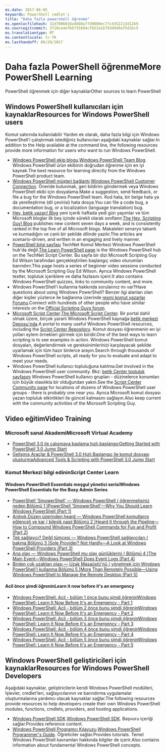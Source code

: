 ```yaml
---
ms.date: 2017-06-05
keywords: PowerShell cmdlet'i
title: "Daha fazla powershell öğrenme"
ms.openlocfilehash: 32d7006010a4808a77d9800ec77c4352213d12b9
ms.sourcegitcommit: 3720ce4efb6735694cfb53a1b793d949af5d1bc5
ms.translationtype: MT
ms.contentlocale: tr-TR
ms.lasthandoff: 09/29/2017
---
```

# <a name="more-powershell-learning"></a><span data-ttu-id="0ca46-103">Daha fazla PowerShell öğrenme</span><span class="sxs-lookup"><span data-stu-id="0ca46-103">More PowerShell Learning</span></span>

<span data-ttu-id="0ca46-104">PowerShell öğrenmek için diğer kaynaklar</span><span class="sxs-lookup"><span data-stu-id="0ca46-104">Other sources to learn PowerShell</span></span>  

## <a name="resources-for-windows-powershell-users"></a><span data-ttu-id="0ca46-105">Windows PowerShell kullanıcıları için kaynaklar</span><span class="sxs-lookup"><span data-stu-id="0ca46-105">Resources for Windows PowerShell users</span></span>

<span data-ttu-id="0ca46-106">Komut satırında kullanılabilir Yardım ek olarak, daha fazla bilgi için Windows PowerShell'i çalıştırmak istediğiniz kullanıcıları aşağıdaki kaynaklar sağlar.</span><span class="sxs-lookup"><span data-stu-id="0ca46-106">In addition to the Help available at the command line, the following resources provide more information for users who want to run Windows PowerShell.</span></span>

- <span data-ttu-id="0ca46-107">[Windows PowerShell ekip blogu](http://blogs.msdn.com/b/powershell/).</span><span class="sxs-lookup"><span data-stu-id="0ca46-107">[Windows PowerShell Team Blog](http://blogs.msdn.com/b/powershell/).</span></span> <span data-ttu-id="0ca46-108">Windows PowerShell ürün ekibinin doğrudan öğrenme için en iyi kaynak.</span><span class="sxs-lookup"><span data-stu-id="0ca46-108">The best resource for learning directly from the Windows PowerShell product team.</span></span>
- <span data-ttu-id="0ca46-109">[Windows PowerShell müşteri bağlantı](http://Connect.Microsoft.com/PowerShell).</span><span class="sxs-lookup"><span data-stu-id="0ca46-109">[Windows PowerShell Customer Connection](http://Connect.Microsoft.com/PowerShell).</span></span> <span data-ttu-id="0ca46-110">Öneride bulunmak, geri bildirim göndermek veya Windows PowerShell ekibi için dosyalama.</span><span class="sxs-lookup"><span data-stu-id="0ca46-110">Make a suggestion, send feedback, or file a bug for the Windows PowerShell team.</span></span> <span data-ttu-id="0ca46-111">Kod hata, bir belge hata ya da yerelleştirme (dil çevirisi) hata dosya.</span><span class="sxs-lookup"><span data-stu-id="0ca46-111">You can file a code bug, a documentation bug, or a localization (language translation) bug.</span></span>
- <span data-ttu-id="0ca46-112">[Hey, betik yazarı! Blog](https://blogs.technet.microsoft.com/heyscriptingguy/) yeni içerik haftada yedi gün yayımlar ve tüm Microsoft bloglar ilk beş içinde sürekli olarak sınıflanır.</span><span class="sxs-lookup"><span data-stu-id="0ca46-112">[The Hey, Scripting Guy! Blog](https://blogs.technet.microsoft.com/heyscriptingguy/) publishes new content seven days a week, and is consistently ranked in the top five of all Microsoft blogs.</span></span> <span data-ttu-id="0ca46-113">Makaleleri senaryo tabanlı ve kurmadığını ve canlı bir şekilde dilinde yazılır.</span><span class="sxs-lookup"><span data-stu-id="0ca46-113">The articles are scenario-driven, and written in an engaging and lively manner.</span></span>
- <span data-ttu-id="0ca46-114">[PowerShell bilgi sayfası](https://blogs.technet.microsoft.com/heyscriptingguy/2015/01/04/weekend-scripter-the-best-ways-to-learn-powershell/) TechNet Komut Merkezi Windows PowerShell hub'da değil.</span><span class="sxs-lookup"><span data-stu-id="0ca46-114">[The Learn PowerShell page](https://blogs.technet.microsoft.com/heyscriptingguy/2015/01/04/weekend-scripter-the-best-ways-to-learn-powershell/) is the Windows PowerShell hub on the TechNet Script Center.</span></span> <span data-ttu-id="0ca46-115">Bu sayfa bir dizi Microsoft Scripting Guy Ed Wilson tarafından gerçekleştirilen başlangıç video oturumları barındırır.</span><span class="sxs-lookup"><span data-stu-id="0ca46-115">This page hosts a series of beginner video sessions conducted by the Microsoft Scripting Guy Ed Wilson.</span></span> <span data-ttu-id="0ca46-116">Ayrıca Windows PowerShell testler, topluluk içeriklere ve daha fazlasını içerir.</span><span class="sxs-lookup"><span data-stu-id="0ca46-116">It also contains Windows PowerShell quizzes, links to community content, and more.</span></span>
- <span data-ttu-id="0ca46-117">Windows PowerShell'i kullanma hakkında sorularınız mı var?</span><span class="sxs-lookup"><span data-stu-id="0ca46-117">Have questions about using Windows PowerShell?</span></span> <span data-ttu-id="0ca46-118">Benzer ilgi alanları olan diğer kişiler yüzlerce ile bağlanma üzerinde [resmi komut yazarlar Forumu](http://social.technet.microsoft.com/forums/itcg/threads/).</span><span class="sxs-lookup"><span data-stu-id="0ca46-118">Connect with hundreds of other people who have similar interests on the [Official Scripting Guys forum](http://social.technet.microsoft.com/forums/itcg/threads/).</span></span>
- <span data-ttu-id="0ca46-119">[Microsoft Script Center](https://technet.microsoft.com/scriptcenter).</span><span class="sxs-lookup"><span data-stu-id="0ca46-119">[The Microsoft Script Center](https://technet.microsoft.com/scriptcenter).</span></span> <span data-ttu-id="0ca46-120">Bir portal dahil olmak üzere, birçok yararlı Windows PowerShell kaynağa [betik merkezi Deposu'nda](http://gallery.technet.microsoft.com/scriptcenter/).</span><span class="sxs-lookup"><span data-stu-id="0ca46-120">A portal to many useful Windows PowerShell resources, including the [Script Center Repository](http://gallery.technet.microsoft.com/scriptcenter/).</span></span> <span data-ttu-id="0ca46-121">Komut dosyası öğrenmenin en iyi yolları eylem örnekleri görmek için biridir.</span><span class="sxs-lookup"><span data-stu-id="0ca46-121">One of the best ways to learn scripting is to see examples in action.</span></span> <span data-ttu-id="0ca46-122">Windows PowerShell komut dosyaları, değerlendirmek ve gereksinimlerinizi karşılayacak şekilde uyarlamak için tüm hazır binlerce arayın.</span><span class="sxs-lookup"><span data-stu-id="0ca46-122">Search through thousands of Windows PowerShell scripts, all ready for you to evaluate and adapt to meet your needs.</span></span>
- <span data-ttu-id="0ca46-123">Windows PowerShell kullanıcı topluluğuna katılma.</span><span class="sxs-lookup"><span data-stu-id="0ca46-123">Get involved in the Windows PowerShell user community.</span></span> <span data-ttu-id="0ca46-124">Bkz: [betik Center topluluk sayfasını](https://technet.microsoft.com/scriptcenter/hh182567.aspx) Windows PowerShell kullanıcı grupları - düzinelerce konumları için büyük olasılıkla bir olduğundan yakın.</span><span class="sxs-lookup"><span data-stu-id="0ca46-124">See the [Script Center Community page](https://technet.microsoft.com/scriptcenter/hh182567.aspx) for locations of dozens of Windows PowerShell user groups - there is probably one near you.</span></span> <span data-ttu-id="0ca46-125">Ayrıca Microsoft komut dosyası yazan topluluk etkinlikleri ile güncel kalmasını sağlayın.</span><span class="sxs-lookup"><span data-stu-id="0ca46-125">Also keep current with the community activities of the Microsoft Scripting Guy.</span></span>

## <a name="video-training"></a><span data-ttu-id="0ca46-126">Video eğitim</span><span class="sxs-lookup"><span data-stu-id="0ca46-126">Video Training</span></span>

### <a name="microsoft-virtual-academy"></a><span data-ttu-id="0ca46-127">Microsoft sanal Akademi</span><span class="sxs-lookup"><span data-stu-id="0ca46-127">Microsoft Virtual Academy</span></span>
- [<span data-ttu-id="0ca46-128">PowerShell 3.0 ile çalışmaya başlama hızlı başlangıç</span><span class="sxs-lookup"><span data-stu-id="0ca46-128">Getting Started with PowerShell 3.0 Jump Start</span></span>](https://mva.microsoft.com/en-US/training-courses/getting-started-with-powershell-30-jump-start-8276)
- [<span data-ttu-id="0ca46-129">Gelişmiş Araçlar & PowerShell 3.0 Hızlı Başlangıç ile komut dosyası oluşturma</span><span class="sxs-lookup"><span data-stu-id="0ca46-129">Advanced Tools & Scripting with PowerShell 3.0 Jump Start</span></span>](https://mva.microsoft.com/en-US/training-courses/advanced-tools-scripting-with-powershell-30-jump-start-8231)

### <a name="script-center-learn"></a><span data-ttu-id="0ca46-130">Komut Merkezi bilgi edinin</span><span class="sxs-lookup"><span data-stu-id="0ca46-130">Script Center Learn</span></span>
#### <a name="windows-powershell-essentials-for-the-busy-admin-series"></a><span data-ttu-id="0ca46-131">Windows PowerShell Essentials meşgul yönetici serisi</span><span class="sxs-lookup"><span data-stu-id="0ca46-131">Windows PowerShell Essentials for the Busy Admin Series</span></span>
- [<span data-ttu-id="0ca46-132">PowerShell 'SmowerShell' — Windows PowerShell &#40; öğrenmelisiniz neden Bölümü 1 &#41;</span><span class="sxs-lookup"><span data-stu-id="0ca46-132">PowerShell 'SmowerShell'—Why You Should Learn Windows PowerShell &#40;Part 1&#41;</span></span>](http://dlbmodigital.microsoft.com/webcasts/wmv/23976_Dnl_L.wmv)
- [<span data-ttu-id="0ca46-133">Ardışık Düzen üzerinden heard — Windows PowerShell komutlarını eğlenceli ve kar &#40; bileşik nasıl Bölümü 2 &#41;</span><span class="sxs-lookup"><span data-stu-id="0ca46-133">Heard It through the Pipeline—How to Compound Windows PowerShell Commands for Fun and Profit &#40;Part 2&#41;</span></span>](http://dlbmodigital.microsoft.com/webcasts/wmv/23977_Dnl_L.wmv)
- [<span data-ttu-id="0ca46-134">Tek sağlayıcı? Değil tümcesi — Windows PowerShell sağlayıcıları &#40; bakma Bölümü 3 &#41;</span><span class="sxs-lookup"><span data-stu-id="0ca46-134">Sole Provider? Not Hardly—A Look at Windows PowerShell Providers &#40;Part 3&#41;</span></span>](http://dlbmodigital.microsoft.com/webcasts/wmv/23978_Dnl_L.wmv)
- [<span data-ttu-id="0ca46-135">Ana olay — Windows PowerShell mu olay günlüklerini &#40; Bölümü 4 &#41;</span><span class="sxs-lookup"><span data-stu-id="0ca46-135">The Main Event—Windows PowerShell Does Event Logs &#40;Part 4&#41;</span></span>](http://dlbmodigital.microsoft.com/webcasts/wmv/23979_Dnl_L.wmv)
- [<span data-ttu-id="0ca46-136">Birden çok uzaktan olası — Uzak Masaüstü'nü &#40; yönetmek için Windows PowerShell'i kullanma Bölümü 5 &#41;</span><span class="sxs-lookup"><span data-stu-id="0ca46-136">More Than Remotely Possible—Using Windows PowerShell to Manage the Remote Desktop &#40;Part 5&#41;</span></span>](http://dlbmodigital.microsoft.com/webcasts/wmv/23980_Dnl_L.wmv)

#### <a name="learn-it-now-before-its-an-emergency"></a><span data-ttu-id="0ca46-137">Acil önce şimdi öğrenin</span><span class="sxs-lookup"><span data-stu-id="0ca46-137">Learn it now before it's an emergency</span></span>
- [<span data-ttu-id="0ca46-138">Windows PowerShell: Acil - bölüm 1 önce bunu şimdi öğrenin</span><span class="sxs-lookup"><span data-stu-id="0ca46-138">Windows PowerShell: Learn It Now Before It's an Emergency - Part 1</span></span>](http://dlbmodigital.microsoft.com/webcasts/wmv/1032481530_Dnl_L.wmv)
- [<span data-ttu-id="0ca46-139">Windows PowerShell: Acil - bölüm 2 önce bunu şimdi öğrenin</span><span class="sxs-lookup"><span data-stu-id="0ca46-139">Windows PowerShell: Learn It Now Before It's an Emergency - Part 2</span></span>](http://dlbmodigital.microsoft.com/webcasts/wmv/1032481542_Dnl_L.wmv)
- [<span data-ttu-id="0ca46-140">Windows PowerShell: Acil - bölüm 3 önce bunu şimdi öğrenin</span><span class="sxs-lookup"><span data-stu-id="0ca46-140">Windows PowerShell: Learn It Now Before It's an Emergency - Part 3</span></span>](http://dlbmodigital.microsoft.com/webcasts/wmv/1032481548_Dnl_L.wmv)
- [<span data-ttu-id="0ca46-141">Windows PowerShell: Acil - bölüm 4 önce bunu şimdi öğrenin</span><span class="sxs-lookup"><span data-stu-id="0ca46-141">Windows PowerShell: Learn It Now Before It's an Emergency - Part 4</span></span>](http://dlbmodigital.microsoft.com/webcasts/wmv/1032481552_Dnl_L.wmv)
- [<span data-ttu-id="0ca46-142">Windows PowerShell: Acil - bölüm 5 önce bunu şimdi öğrenin</span><span class="sxs-lookup"><span data-stu-id="0ca46-142">Windows PowerShell: Learn It Now Before It's an Emergency - Part 5</span></span>](http://dlbmodigital.microsoft.com/webcasts/wmv/1032481554_Dnl_L.wmv)

## <a name="resources-for-windows-powershell-developers"></a><span data-ttu-id="0ca46-143">Windows PowerShell geliştiricileri için kaynaklar</span><span class="sxs-lookup"><span data-stu-id="0ca46-143">Resources for Windows PowerShell Developers</span></span>

<span data-ttu-id="0ca46-144">Aşağıdaki kaynaklar, geliştiricilerin kendi Windows PowerShell modülleri, İşlevler, cmdlet'leri, sağlayıcılarının ve barındırma uygulamalar oluşturmalarına yardımcı olacak kaynaklar sağlar.</span><span class="sxs-lookup"><span data-stu-id="0ca46-144">The following resources provide resources to help developers create their own Windows PowerShell modules, functions, cmdlets, providers, and hosting applications.</span></span>

- <span data-ttu-id="0ca46-145">[Windows PowerShell SDK](http://go.microsoft.com/fwlink/p/?LinkID=89595).</span><span class="sxs-lookup"><span data-stu-id="0ca46-145">[Windows PowerShell SDK](http://go.microsoft.com/fwlink/p/?LinkID=89595).</span></span> <span data-ttu-id="0ca46-146">Başvuru içeriği sağlar.</span><span class="sxs-lookup"><span data-stu-id="0ca46-146">Provides reference content.</span></span>
- <span data-ttu-id="0ca46-147">[Windows PowerShell Programcı Kılavuzu](http://go.microsoft.com/fwlink/p/?LinkID=89596).</span><span class="sxs-lookup"><span data-stu-id="0ca46-147">[Windows PowerShell Programmer's Guide](http://go.microsoft.com/fwlink/p/?LinkID=89596).</span></span> <span data-ttu-id="0ca46-148">Öğreticiler sağlar.</span><span class="sxs-lookup"><span data-stu-id="0ca46-148">Provides tutorials.</span></span> <span data-ttu-id="0ca46-149">Temel Windows PowerShell kavramları hakkında bilgiler de içerir.</span><span class="sxs-lookup"><span data-stu-id="0ca46-149">Also contains information about fundamental Windows PowerShell concepts.</span></span>

